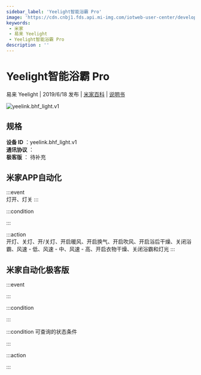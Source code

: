 ```yaml
---
sidebar_label: 'Yeelight智能浴霸 Pro'
image: 'https://cdn.cnbj1.fds.api.mi-img.com/iotweb-user-center/developer_1679047576791AYCj7MwI.png?GalaxyAccessKeyId=AKVGLQWBOVIRQ3XLEW&Expires=9223372036854775807&Signature=FI9gulT2dlMTTEvTCIcFiLvad0A='
keywords: 
 - 米家
 - 易来 Yeelight
 - Yeelight智能浴霸 Pro
description : ''
---
```

# Yeelight智能浴霸 Pro

易来 Yeelight | 2019/6/18 发布 | [米家百科](https://home.mi.com/webapp/content/baike/product/index.html?model=yeelink.bhf_light.v1) | [说明书](https://home.mi.com/views/introduction.html?model=yeelink.bhf_light.v1&region=cn)

![yeelink.bhf_light.v1](https://cdn.cnbj1.fds.api.mi-img.com/iotweb-user-center/developer_1679047576791AYCj7MwI.png?GalaxyAccessKeyId=AKVGLQWBOVIRQ3XLEW&Expires=9223372036854775807&Signature=FI9gulT2dlMTTEvTCIcFiLvad0A=)

## 规格  
> 
**设备 ID** ：yeelink.bhf_light.v1  
**通讯协议** ：  
**极客版**  ： 待补充 


## 米家APP自动化  

:::event  
灯开、灯关
:::

:::condition  

:::

:::action   
开灯、关灯、开/关灯、开启暖风、开启换气、开启吹风、开启浴后干燥、关闭浴霸、风速 - 低、风速 - 中、风速 - 高、开启衣物干燥、关闭浴霸和灯光
:::

## 米家自动化极客版  

:::event  

:::

:::condition  

:::

:::condition 可查询的状态条件  

:::

:::action  

:::

        
